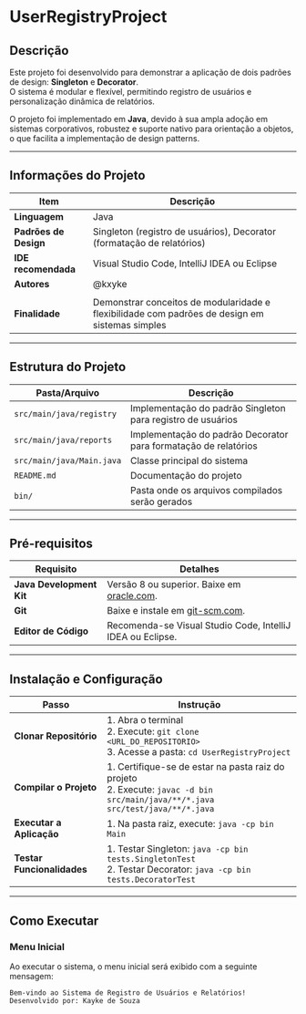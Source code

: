 # UserRegistryProject

## Descrição

Este projeto foi desenvolvido para demonstrar a aplicação de dois padrões de design: **Singleton** e **Decorator**.  
O sistema é modular e flexível, permitindo registro de usuários e personalização dinâmica de relatórios.  

O projeto foi implementado em **Java**, devido à sua ampla adoção em sistemas corporativos, robustez e suporte nativo para orientação a objetos, o que facilita a implementação de design patterns.

---

## Informações do Projeto

| **Item**                   | **Descrição**                                                                                         |
|----------------------------|-----------------------------------------------------------------------------------------------------|
| **Linguagem**              | Java                                                                                               |
| **Padrões de Design**      | Singleton (registro de usuários), Decorator (formatação de relatórios)                             |
| **IDE recomendada**        | Visual Studio Code, IntelliJ IDEA ou Eclipse                                                      |
| **Autores**                | @kxyke 
            |
| **Finalidade**             | Demonstrar conceitos de modularidade e flexibilidade com padrões de design em sistemas simples             |

---

## Estrutura do Projeto

| **Pasta/Arquivo**        | **Descrição**                                                                                      |
|--------------------------|--------------------------------------------------------------------------------------------------|
| `src/main/java/registry` | Implementação do padrão Singleton para registro de usuários                                      |
| `src/main/java/reports`  | Implementação do padrão Decorator para formatação de relatórios                                  |
| `src/main/java/Main.java`| Classe principal do sistema                                                                      |
| `README.md`              | Documentação do projeto                                                                          |
| `bin/`                   | Pasta onde os arquivos compilados serão gerados                                                 |

---

## Pré-requisitos

| **Requisito**             | **Detalhes**                                                                                       |
|---------------------------|---------------------------------------------------------------------------------------------------|
| **Java Development Kit**  | Versão 8 ou superior. Baixe em [oracle.com](https://www.oracle.com/java/technologies/javase-downloads.html). |
| **Git**                   | Baixe e instale em [git-scm.com](https://git-scm.com/).                                           |
| **Editor de Código**      | Recomenda-se Visual Studio Code, IntelliJ IDEA ou Eclipse.                                        |

---

## Instalação e Configuração

| **Passo**                  | **Instrução**                                                                                   |
|----------------------------|-------------------------------------------------------------------------------------------------|
| **Clonar Repositório**     | 1. Abra o terminal<br>2. Execute: `git clone <URL_DO_REPOSITORIO>`<br>3. Acesse a pasta: `cd UserRegistryProject` |
| **Compilar o Projeto**     | 1. Certifique-se de estar na pasta raiz do projeto<br>2. Execute: `javac -d bin src/main/java/**/*.java src/test/java/**/*.java` |
| **Executar a Aplicação**   | 1. Na pasta raiz, execute: `java -cp bin Main`                                                  |
| **Testar Funcionalidades** | 1. Testar Singleton: `java -cp bin tests.SingletonTest`<br>2. Testar Decorator: `java -cp bin tests.DecoratorTest` |

---

## Como Executar

### Menu Inicial

Ao executar o sistema, o menu inicial será exibido com a seguinte mensagem:

```plaintext
Bem-vindo ao Sistema de Registro de Usuários e Relatórios!  
Desenvolvido por: Kayke de Souza  
